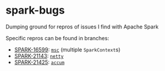 # spark-bugs
Dumping ground for repros of issues I find with Apache Spark

Specific repros can be found in branches:

- [SPARK-16599](https://issues.apache.org/jira/browse/SPARK-16599): [`msc`](https://github.com/ryan-williams/spark-bugs/tree/msc) (multiple `SparkContext`s)
- [SPARK-21143](https://issues.apache.org/jira/browse/SPARK-21143): [`netty`](https://github.com/ryan-williams/spark-bugs/tree/netty)
- [SPARK-21425](https://issues.apache.org/jira/browse/SPARK-21425): [`accum`](https://github.com/ryan-williams/spark-bugs/tree/accum)
